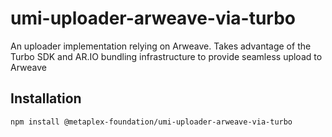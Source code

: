 # umi-uploader-arweave-via-turbo

An uploader implementation relying on Arweave. Takes advantage of the Turbo SDK and AR.IO bundling infrastructure to provide seamless upload to Arweave

## Installation

```sh
npm install @metaplex-foundation/umi-uploader-arweave-via-turbo
```
